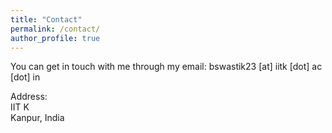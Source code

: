 ```yaml
---
title: "Contact"
permalink: /contact/
author_profile: true
---
```


You can get in touch with me through my email: bswastik23 [at] iitk [dot] ac [dot] in

Address: <br/>
IIT K <br/>
Kanpur, India <br/>
